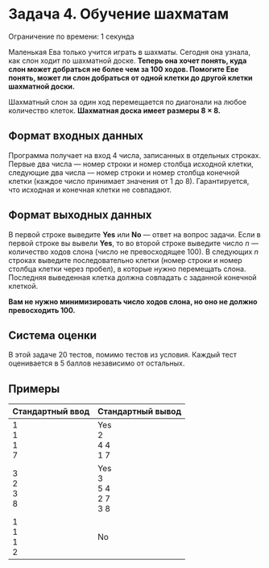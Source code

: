# Задача 4. Обучение шахматам

Ограничение по времени: 1 секунда

Маленькая Ева только учится играть в шахматы. Сегодня она узнала, как слон ходит по шахматной доске. **Теперь она хочет понять, куда слон может добраться не более чем за 100 ходов. Помогите Еве понять, может ли слон добраться от одной клетки до другой клетки шахматной доски.**

Шахматный слон за один ход перемещается по диагонали на любое количество клеток. **Шахматная доска имеет размеры 8 × 8.**


## Формат входных данных
Программа получает на вход 4 числа, записанных в отдельных строках. Первые два числа — номер строки и номер столбца исходной клетки, следующие два числа — номер строки и номер столбца конечной клетки (каждое число принимает значения от 1 до 8). Гарантируется, что исходная и конечная клетки не совпадают.


## Формат выходных данных
В первой строке выведите **Yes** или **No** — ответ на вопрос задачи. Если в первой строке вы вывели **Yes**, то во второй строке выведите число _n_ — количество ходов слона (число не превосходящее 100). В следующих _n_ строках выведите последовательно клетки (номер строки и номер столбца клетки через пробел), в которые нужно перемещать слона. Последняя выведенная клетка должна совпадать с заданной конечной клеткой.

**Вам не нужно минимизировать число ходов слона, но оно не должно превосходить 100.**


## Система оценки
В этой задаче 20 тестов, помимо тестов из условия. Каждый тест оценивается в 5 баллов независимо от остальных.


## Примеры
| Стандартный ввод | Стандартный вывод |
|----|---|
| 1<br>1<br>1<br>7 | Yes<br>2<br>4 4<br>1 7 |
| 3<br>2<br>3<br>8 | Yes<br>3<br>5 4<br>2 7<br>3 8 |
| 1<br>1<br>1<br>2 | No |